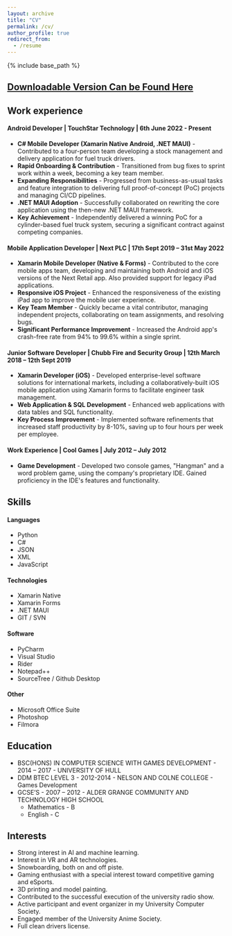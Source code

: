 ```yaml
---
layout: archive
title: "CV"
permalink: /cv/
author_profile: true
redirect_from:
  - /resume
---
```


{% include base_path %}

## [Downloadable Version Can be Found Here](https://drive.google.com/file/d/1kBnDjOJ3q2RG3CG1ipFyP_kd8mRTq7Qq/view?usp=drive_link)

## Work experience
#### Android Developer | TouchStar Technology | 6th June 2022 - Present
  * __C# Mobile Developer (Xamarin Native Android, .NET MAUI)__ - Contributed to a four-person team developing a stock management and delivery application for fuel truck drivers.
  * __Rapid Onboarding & Contribution__ - Transitioned from bug fixes to sprint work within a week, becoming a key team member.
  * __Expanding Responsibilities__ - Progressed from business-as-usual tasks and feature integration to delivering full proof-of-concept (PoC) projects and managing CI/CD pipelines.
  * __.NET MAUI Adoption__ - Successfully collaborated on rewriting the core application using the then-new .NET MAUI framework.
  * __Key Achievement__ - Independently delivered a winning PoC for a cylinder-based fuel truck system, securing a significant contract against competing companies.

#### Mobile Application Developer | Next PLC | 17th Sept 2019 – 31st May 2022
  * __Xamarin Mobile Developer (Native & Forms)__ - Contributed to the core mobile apps team, developing and maintaining both Android and iOS versions of the Next Retail app. Also provided support for legacy iPad applications.
  * __Responsive iOS Project__ - Enhanced the responsiveness of the existing iPad app to improve the mobile user experience.
  * __Key Team Member__ - Quickly became a vital contributor, managing independent projects, collaborating on team assignments, and resolving bugs.
  * __Significant Performance Improvement__ - Increased the Android app's crash-free rate from 94% to 99.6% within a single sprint.

#### Junior Software Developer | Chubb Fire and Security Group | 12th March 2018 – 12th Sept 2019
  * __Xamarin Developer (iOS)__ - Developed enterprise-level software solutions for international markets, including a collaboratively-built iOS mobile application using Xamarin forms to facilitate engineer task management.
  * __Web Application & SQL Development__ - Enhanced web applications with data tables and SQL functionality.
  * __Key Process Improvement__ - Implemented software refinements that increased staff productivity by 8-10%, saving up to four hours per week per employee.

#### Work Experience | Cool Games | July 2012 – July 2012
  * __Game Development__ - Developed two console games, "Hangman" and a word problem game, using the company's proprietary IDE. Gained proficiency in the IDE's features and functionality.
  
## Skills
#### Languages
* Python
* C#
* JSON
* XML
* JavaScript

#### Technologies
* Xamarin Native
* Xamarin Forms
* .NET MAUI
* GIT / SVN

#### Software
* PyCharm
* Visual Studio
* Rider
* Notepad++
* SourceTree / Github Desktop

#### Other
* Microsoft Office Suite
* Photoshop
* Filmora

## Education
* BSC(HONS) IN COMPUTER SCIENCE WITH GAMES DEVELOPMENT - 2014 – 2017 - UNIVERSITY OF HULL
* DDM BTEC LEVEL 3 - 2012-2014 - NELSON AND COLNE COLLEGE - Games Development
* GCSE’S - 2007 – 2012 - ALDER GRANGE COMMUNITY AND TECHNOLOGY HIGH SCHOOL
  * Mathematics - B
  * English - C

## Interests
* Strong interest in AI and machine learning.
* Interest in VR and AR technologies.
* Snowboarding, both on and off piste.
* Gaming enthusiast with a special interest toward competitive gaming and eSports.
* 3D printing and model painting.
* Contributed to the successful execution of the university radio show.
* Active participant and event organizer in my University Computer Society.
* Engaged member of the University Anime Society.
* Full clean drivers license.
